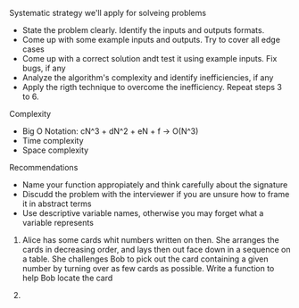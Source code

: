 Systematic strategy we'll apply for solveing problems
- State the problem clearly. Identify the inputs and outputs formats. 
- Come up with some example inputs and outputs. Try to cover all edge cases
- Come up with a correct solution andt test it using example inputs. Fix bugs, if any
- Analyze the algorithm's complexity and identify inefficiencies, if any
- Apply the rigth technique to overcome the inefficiency. Repeat steps 3 to 6.

Complexity
- Big O Notation: cN^3 + dN^2 + eN + f -> O(N^3)
- Time complexity
- Space complexity


Recommendations
- Name your function appropiately and think carefully about the signature
- Discudd the problem with the interviewer if you are unsure how to frame it in abstract terms
- Use descriptive variable names, otherwise you may forget what a variable represents

1. Alice has some cards whit numbers written on then. She arranges the cards in decreasing order, and lays then out face down in a sequence on a table. She challenges Bob to pick out the card  containing a given number by turning over as few cards as possible. Write a function to help Bob locate the card

2. 